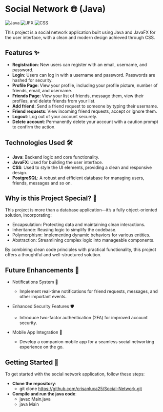 # Social Network 🌐 (Java) 

![Java](https://img.shields.io/badge/Java-ED8B00?style=for-the-badge&logo=openjdk&logoColor=white)
![JFX](https://img.shields.io/badge/javafx-%23FF0000.svg?style=for-the-badge&logo=javafx&logoColor=white)
![CSS](https://img.shields.io/badge/CSS3-1572B6?style=for-the-badge&logo=css3&logoColor=white)

This project is a social network application built using Java and JavaFX for the user interface, with a clean and modern design achieved through CSS.

## Features ✨

- **Registration**: New users can register with an email, username, and password.
- **Login**: Users can log in with a username and password. Passwords are hashed for security.
- **Profile Page**: View your profile, including your profile picture, number of friends, email, and username.
- **Friends Page**: View your list of friends, message them, view their profiles, and delete friends from your list.
- **Add friend**: Send a friend request to someone by typing their username.
- **Friend requests**: View incoming friend requests, accept or ignore them.
- **Logout**: Log out of your account securely.
- **Delete account**: Permanently delete your account with a caution prompt to confirm the action.

## Technologies Used 🛠️

- **Java**: Backend logic and core functionality.
- **JavaFX**: Used for building the user interface.
- **CSS**: Used to style the UI elements, providing a clean and responsive design.
- **PostgreSQL**: A robust and efficient database for managing users, friends, messages and so on.

## Why is this Project Special? 🌟

This project is more than a database application—it’s a fully object-oriented solution, incorporating:

- Encapsulation: Protecting data and maintaining clean interactions.
- Inheritance: Reusing logic to simplify the codebase.
- Polymorphism: Implementing dynamic behaviors for various entities.
- Abstraction: Streamlining complex logic into manageable components.

By combining clean code principles with practical functionality, this project offers a thoughtful and well-structured solution.

## Future Enhancements 🎯

- Notifications System 🔔
  - Implement real-time notifications for friend requests, messages, and other important events.

- Enhanced Security Features 🛡️
  - Introduce two-factor authentication (2FA) for improved account security.

- Mobile App Integration 📱
  - Develop a companion mobile app for a seamless social networking experience on the go.



## Getting Started 🚀

To get started with the social network application, follow these steps:
- **Clone the repository**:
    - git clone https://github.com/crisanluca25/Social-Network.git
- **Compile and run the java code**:
    - javac Main.java
    - java Main


